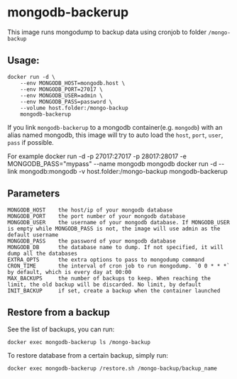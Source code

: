 # mongodb-backerup


This image runs mongodump to backup data using cronjob to folder `/mongo-backup`

## Usage:

    docker run -d \
        --env MONGODB_HOST=mongodb.host \
        --env MONGODB_PORT=27017 \
        --env MONGODB_USER=admin \
        --env MONGODB_PASS=password \
        --volume host.folder:/mongo-backup
        mongodb-backerup

If you link `mongodb-backerup` to a mongodb container(e.g. `mongodb`) with an alias named mongodb, this image will try to auto load the `host`, `port`, `user`, `pass` if possible.

For example
    docker run -d -p 27017:27017 -p 28017:28017 -e MONGODB_PASS="mypass" --name mongodb mongodb
    docker run -d --link mongodb:mongodb -v host.folder:/mongo-backup mongodb-backerup

## Parameters

    MONGODB_HOST    the host/ip of your mongodb database
    MONGODB_PORT    the port number of your mongodb database
    MONGODB_USER    the username of your mongodb database. If MONGODB_USER is empty while MONGODB_PASS is not, the image will use admin as the default username
    MONGODB_PASS    the password of your mongodb database
    MONGODB_DB      the database name to dump. If not specified, it will dump all the databases
    EXTRA_OPTS      the extra options to pass to mongodump command
    CRON_TIME       the interval of cron job to run mongodump. `0 0 * * *` by default, which is every day at 00:00
    MAX_BACKUPS     the number of backups to keep. When reaching the limit, the old backup will be discarded. No limit, by default
    INIT_BACKUP     if set, create a backup when the container launched

## Restore from a backup

See the list of backups, you can run:

    docker exec mongodb-backerup ls /mongo-backup

To restore database from a certain backup, simply run:

    docker exec mongodb-backerup /restore.sh /mongo-backup/backup_name
